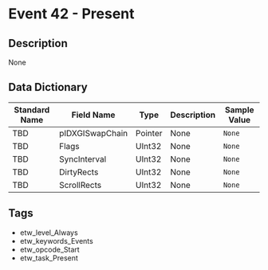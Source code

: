 # Event 42 - Present

## Description
None

## Data Dictionary
|Standard Name|Field Name|Type|Description|Sample Value|
|---|---|---|---|---|
|TBD|pIDXGISwapChain|Pointer|None|`None`|
|TBD|Flags|UInt32|None|`None`|
|TBD|SyncInterval|UInt32|None|`None`|
|TBD|DirtyRects|UInt32|None|`None`|
|TBD|ScrollRects|UInt32|None|`None`|

## Tags
* etw_level_Always
* etw_keywords_Events
* etw_opcode_Start
* etw_task_Present